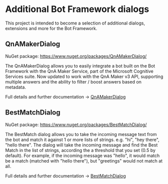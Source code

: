 ﻿# Additional Bot Framework dialogs

This project is intended to become a selection of additional dialogs, extensions and more for the Bot Framework.

## QnAMakerDialog

NuGet package: https://www.nuget.org/packages/QnAMakerDialog/

The QnAMakerDialog allows you to easily integrate a bot built on the Bot Framework with the QnA Maker Service, part of the Microsoft Cognitive Services suite. Now updated to work with the QnA Maker v3 API, supporting multiple answers and the ability to filter / boost answers based on metadata.

Full details and further documentation -> [QnAMakerDialog](https://github.com/garypretty/botframework/tree/master/QnAMakerDialog) 

## BestMatchDialog

NuGet package: https://www.nuget.org/packages/BestMatchDialog/

The BestMatch dialog allows you to take the incoming message text from the bot and match it against 1 or more lists of strings. e.g. "hi", "hey there", "hello there".  The dialog will take the incoming message and find the Best Match in the list of strings, according the a threshold that you set (0.5 by default). For example, if the incoming message was "hello", it would match be a match (matched with "hello there"), but "greetings" would not match at all.

Full details and further documentation -> [BestMatchDialog](https://github.com/garypretty/botframework/tree/master/BestMatchDialog) 

